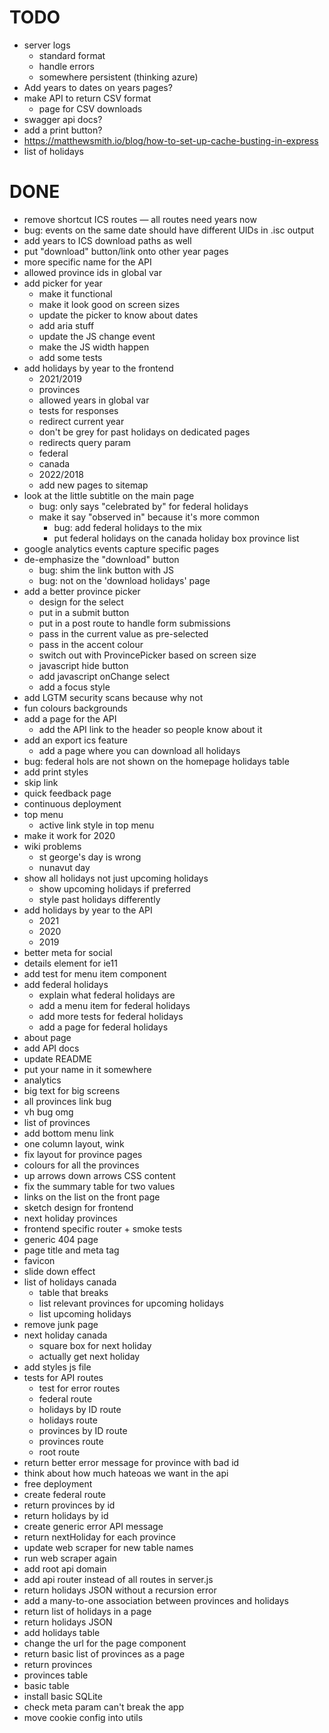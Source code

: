 # TODO

- server logs
  - standard format
  - handle errors
  - somewhere persistent (thinking azure)
- Add years to dates on years pages?
- make API to return CSV format
  - page for CSV downloads
- swagger api docs?
- add a print button?
- https://matthewsmith.io/blog/how-to-set-up-cache-busting-in-express
- list of holidays

# DONE

- remove shortcut ICS routes — all routes need years now
- bug: events on the same date should have different UIDs in .isc output
- add years to ICS download paths as well
- put "download" button/link onto other year pages
- more specific name for the API
- allowed province ids in global var
- add picker for year
  - make it functional
  - make it look good on screen sizes
  - update the picker to know about dates
  - add aria stuff
  - update the JS change event
  - make the JS width happen
  - add some tests
- add holidays by year to the frontend
  - 2021/2019
  - provinces
  - allowed years in global var
  - tests for responses
  - redirect current year
  - don't be grey for past holidays on dedicated pages
  - redirects query param
  - federal
  - canada
  - 2022/2018
  - add new pages to sitemap
- look at the little subtitle on the main page
  - bug: only says "celebrated by" for federal holidays
  - make it say "observed in" because it's more common
    - bug: add federal holidays to the mix
    - put federal holidays on the canada holiday box province list
- google analytics events capture specific pages
- de-emphasize the "download" button
  - bug: shim the link button with JS
  - bug: not on the 'download holidays' page
- add a better province picker
  - design for the select
  - put in a submit button
  - put in a post route to handle form submissions
  - pass in the current value as pre-selected
  - pass in the accent colour
  - switch out with ProvincePicker based on screen size
  - javascript hide button
  - add javascript onChange select
  - add a focus style
- add LGTM security scans because why not
- fun colours backgrounds
- add a page for the API
  - add the API link to the header so people know about it
- add an export ics feature
  - add a page where you can download all holidays
- bug: federal hols are not shown on the homepage holidays table
- add print styles
- skip link
- quick feedback page
- continuous deployment
- top menu
  - active link style in top menu
- make it work for 2020
- wiki problems
  - st george's day is wrong
  - nunavut day
- show all holidays not just upcoming holidays
  - show upcoming holidays if preferred
  - style past holidays differently
- add holidays by year to the API
  - 2021
  - 2020
  - 2019
- better meta for social
- details element for ie11
- add test for menu item component
- add federal holidays
  - explain what federal holidays are
  - add a menu item for federal holidays
  - add more tests for federal holidays
  - add a page for federal holidays
- about page
- add API docs
- update README
- put your name in it somewhere
- analytics
- big text for big screens
- all provinces link bug
- vh bug omg
- list of provinces
- add bottom menu link
- one column layout, wink
- fix layout for province pages
- colours for all the provinces
- up arrows down arrows CSS content
- fix the summary table for two values
- links on the list on the front page
- sketch design for frontend
- next holiday provinces
- frontend specific router + smoke tests
- generic 404 page
- page title and meta tag
- favicon
- slide down effect
- list of holidays canada
  - table that breaks
  - list relevant provinces for upcoming holidays
  - list upcoming holidays
- remove junk page
- next holiday canada
  - square box for next holiday
  - actually get next holiday
- add styles js file
- tests for API routes
  - test for error routes
  - federal route
  - holidays by ID route
  - holidays route
  - provinces by ID route
  - provinces route
  - root route
- return better error message for province with bad id
- think about how much hateoas we want in the api
- free deployment
- create federal route
- return provinces by id
- return holidays by id
- create generic error API message
- return nextHoliday for each province
- update web scraper for new table names
- run web scraper again
- add root api domain
- add api router instead of all routes in server.js
- return holidays JSON without a recursion error
- add a many-to-one association between provinces and holidays
- return list of holidays in a page
- return holidays JSON
- add holidays table
- change the url for the page component
- return basic list of provinces as a page
- return provinces
- provinces table
- basic table
- install basic SQLite
- check meta param can't break the app
- move cookie config into utils
